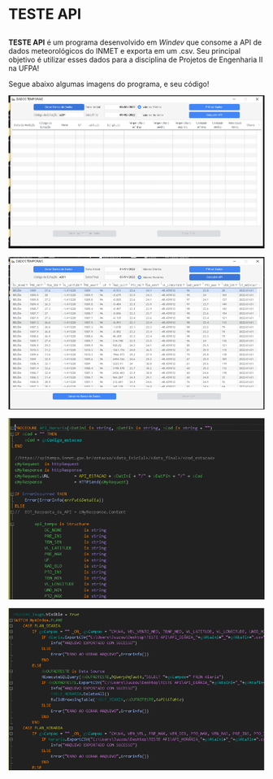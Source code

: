 # TESTE API

##

**TESTE API** é um programa desenvolvido em *Windev* que consome a API de dados meteorológicos do INMET e exporta em um .csv.
Seu principal objetivo é utilizar esses dados para a disciplina de Projetos de Engenharia II na UFPA!

Segue abaixo algumas imagens do programa, e seu código!

![TESTEAPI01](ProgramaAPI\TESTEAPI.png)

![TESTEAPI02](ProgramaAPI\TESTEAPI02.png)

![COD01](ProgramaAPI\COD01.png)

![COD02](ProgramaAPI\COD02.png)